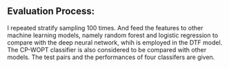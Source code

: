 
## Evaluation Process:

I repeated stratify sampling 100 times. And feed the features to other machine learning models,
namely random forest and logistic regression to compare with the deep neural network, whih is employed 
in the DTF model. The CP-WOPT classifier is also considered to be compared with other models.
The test pairs and the performances of four classifers are given.